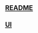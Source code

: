 ## [README](https://github.com/lvzxr/apb-reloaded/blob/main/README.md) 
## [UI](https://github.com/lvzxr/apb-reloaded/blob/main/UI.md)
